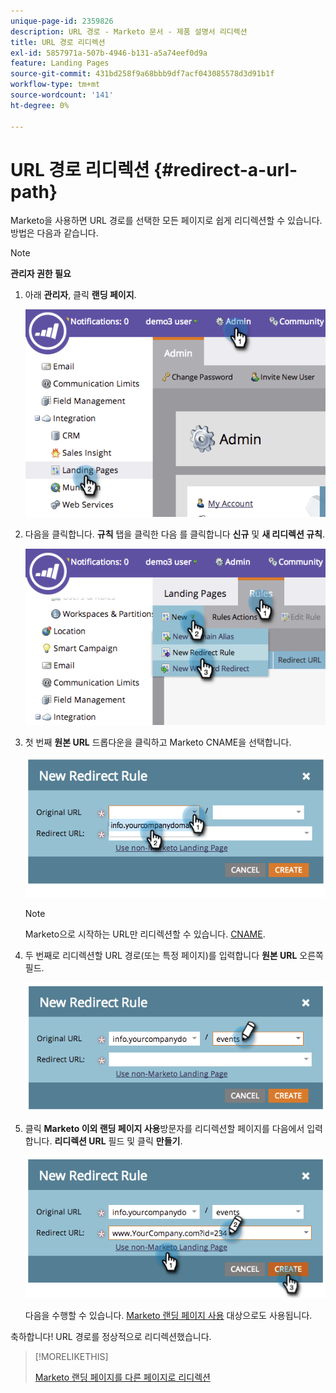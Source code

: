 ```yaml
---
unique-page-id: 2359826
description: URL 경로 - Marketo 문서 - 제품 설명서 리디렉션
title: URL 경로 리디렉션
exl-id: 5857971a-507b-4946-b131-a5a74eef0d9a
feature: Landing Pages
source-git-commit: 431bd258f9a68bbb9df7acf043085578d3d91b1f
workflow-type: tm+mt
source-wordcount: '141'
ht-degree: 0%

---
```


# URL 경로 리디렉션 {#redirect-a-url-path}

Marketo을 사용하면 URL 경로를 선택한 모든 페이지로 쉽게 리디렉션할 수 있습니다. 방법은 다음과 같습니다.

>[!NOTE]
>
>**관리자 권한 필요**

1. 아래 **관리자**, 클릭 **랜딩 페이지**.

   ![](assets/image2014-9-18-13-3a43-3a29.png)

1. 다음을 클릭합니다. **규칙** 탭을 클릭한 다음 를 클릭합니다 **신규** 및 **새 리디렉션 규칙**.

   ![](assets/image2014-9-18-13-3a43-3a40.png)

1. 첫 번째 **원본 URL** 드롭다운을 클릭하고 Marketo CNAME을 선택합니다.

   ![](assets/image2014-9-18-13-3a43-3a49.png)

   >[!NOTE]
   >
   >Marketo으로 시작하는 URL만 리디렉션할 수 있습니다. [CNAME](/help/marketo/product-docs/demand-generation/landing-pages/landing-page-actions/customize-your-landing-page-urls-with-a-cname.md).

1. 두 번째로 리디렉션할 URL 경로(또는 특정 페이지)를 입력합니다 **원본 URL** 오른쪽 필드.

   ![](assets/image2014-9-18-13-3a43-3a59.png)

1. 클릭 **Marketo 이외 랜딩 페이지 사용**&#x200B;방문자를 리디렉션할 페이지를 다음에서 입력합니다. **리디렉션 URL** 필드 및 클릭 **만들기**.

   ![](assets/image2014-9-18-13-3a44-3a7.png)

   다음을 수행할 수 있습니다. [Marketo 랜딩 페이지 사용](/help/marketo/product-docs/demand-generation/landing-pages/landing-page-actions/redirect-a-marketo-landing-page-to-another-page.md) 대상으로도 사용됩니다.

축하합니다! URL 경로를 정상적으로 리디렉션했습니다.

>[!MORELIKETHIS]
>
>[Marketo 랜딩 페이지를 다른 페이지로 리디렉션](/help/marketo/product-docs/demand-generation/landing-pages/landing-page-actions/redirect-a-marketo-landing-page-to-another-page.md)
